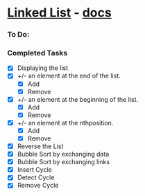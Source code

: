 # [Linked List](https://github.com/catej/LibraryRepository/tree/main/datastructures/LinkedList) - [docs](https://github.com/catej/LibraryRepository/blob/main/docs/LinkedList.md)

### To Do:

### Completed Tasks
* [x] Displaying the list
* [x] +/- an element at the end of the list.
    * [x] Add 
    * [x] Remove
* [x] +/- an element at the beginning of the list.
    * [x] Add
    * [x] Remove
* [x] +/- an element at the n​th ​position.
    * [x] Add 
    * [x] Remove
* [x] Reverse the List
* [x] Bubble Sort by exchanging data
* [x] Bubble Sort by exchanging links
* [x] Insert Cycle
* [x] Detect Cycle
* [x] Remove Cycle